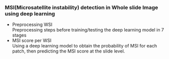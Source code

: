 ###  MSI(Microsatellite instability) detection in Whole slide Image using deep learning  

 
* Preprocessing WSI  
   Preprocessing steps before training/testing the deep learning model in 7 stages
* MSI score per WSI  
   Using a deep learning model to obtain the probability of MSI for each patch, then predicting the MSI score at the slide level.

